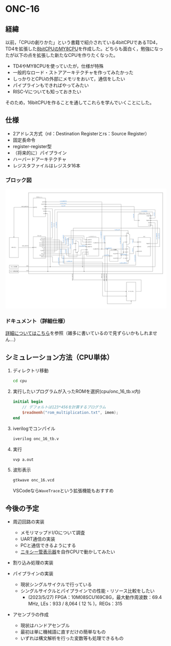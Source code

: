 # ONC-16

## 経緯

以前，「CPUの創りかた」という書籍で紹介されている4bitCPUであるTD4，TD4を拡張した[8bitCPUのMY8CPU](https://github.com/kanade9600k/MY8CPU)を作成した。どちらも面白く，勉強になったが以下の点を拡張した新たなCPUを作りたくなった。

* TD4やMY8CPUを使っていたが，仕様が特殊
* 一般的なロード・ストアアーキテクチャを作ってみたかった
* しっかりとCPUの外部にメモリをおいて，通信をしたい
* パイプラインもできればやってみたい
* RISC-Vについても知っておきたい

そのため，16bitCPUを作ることを通してこれらを学んでいくことにした。

## 仕様

* 2アドレス方式（rd：Destination Registerとrs：Source Register）
* 固定長命令
* register-register型
* （将来的に）パイプライン
* ハーバードアーキテクチャ
* レジスタファイルはレジスタ16本

### ブロック図

![ブロック図](img/block_diagram.png)

### ドキュメント（詳細仕様）
[詳細についてはこちら](https://docs.google.com/document/d/1-sG39oUQBrACGRkaK3pZpzn-H-9ahUOX7ATbZHOXlv8/edit?usp=sharing)を参照（雑多に書いているので見ずらいかもしれません…）

## シミュレーション方法（CPU単体）

1. ディレクトリ移動

    ```bash
    cd cpu
    ```

2. 実行したいプログラムが入ったROMを選択(cpu/onc_16_tb.v内)

    ```verilog
    initial begin
        // デフォルトは123*456を計算するプログラム
        $readmemh("rom_multiplication.txt", imem);
    end
    ```

3. iverilogでコンパイル
    ```bash
    iverilog onc_16_tb.v
    ```

4. 実行

    ```bash
    vvp a.out
    ```

5. 波形表示

    ```bash
    gtkwave onc_16.vcd
    ```
    VSCodeなら`WaveTrace`という拡張機能もおすすめ

## 今後の予定

* 周辺回路の実装
  * メモリマップドI/Oについて調査
  * UART通信の実装
  * PCと通信できるようにする
  * [ニキシー管表示器](https://github.com/kanade9600k/NixieIndicator.X)を自作CPUで動かしてみたい

* 割り込み処理の実装

* パイプラインの実装
  * 現状シングルサイクルで行っている
  * シングルサイクルとパイプラインでの性能・リソース比較をしたい
    * (2023/5/27) FPGA：10M08SCU169C8G，最大動作周波数：69.4 MHz, LEs：933 / 8,064 ( 12 % )，REGs：315

* アセンブラの作成
  * 現状はハンドアセンブル
  * 最初は単に機械語に直すだけの簡単なもの
  * いずれは構文解析を行った変数等も処理できるもの

